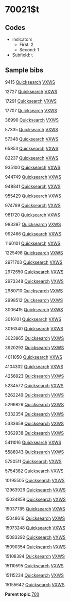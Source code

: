 # 70021$t

## Codes

-   Indicators
    -   First: 2
    -   Second: 1
-   Subfield: t

## Sample bibs

9415 [Quicksearch](https://search.library.yale.edu/catalog/9415) [VXWS](http://prodorbis.library.yale.edu:7014/vxws/GetHoldingsService?bibId=9415)

12727 [Quicksearch](https://search.library.yale.edu/catalog/12727) [VXWS](http://prodorbis.library.yale.edu:7014/vxws/GetHoldingsService?bibId=12727)

17291 [Quicksearch](https://search.library.yale.edu/catalog/17291) [VXWS](http://prodorbis.library.yale.edu:7014/vxws/GetHoldingsService?bibId=17291)

17707 [Quicksearch](https://search.library.yale.edu/catalog/17707) [VXWS](http://prodorbis.library.yale.edu:7014/vxws/GetHoldingsService?bibId=17707)

36990 [Quicksearch](https://search.library.yale.edu/catalog/36990) [VXWS](http://prodorbis.library.yale.edu:7014/vxws/GetHoldingsService?bibId=36990)

57335 [Quicksearch](https://search.library.yale.edu/catalog/57335) [VXWS](http://prodorbis.library.yale.edu:7014/vxws/GetHoldingsService?bibId=57335)

57348 [Quicksearch](https://search.library.yale.edu/catalog/57348) [VXWS](http://prodorbis.library.yale.edu:7014/vxws/GetHoldingsService?bibId=57348)

65853 [Quicksearch](https://search.library.yale.edu/catalog/65853) [VXWS](http://prodorbis.library.yale.edu:7014/vxws/GetHoldingsService?bibId=65853)

82237 [Quicksearch](https://search.library.yale.edu/catalog/82237) [VXWS](http://prodorbis.library.yale.edu:7014/vxws/GetHoldingsService?bibId=82237)

935100 [Quicksearch](https://search.library.yale.edu/catalog/935100) [VXWS](http://prodorbis.library.yale.edu:7014/vxws/GetHoldingsService?bibId=935100)

944749 [Quicksearch](https://search.library.yale.edu/catalog/944749) [VXWS](http://prodorbis.library.yale.edu:7014/vxws/GetHoldingsService?bibId=944749)

948841 [Quicksearch](https://search.library.yale.edu/catalog/948841) [VXWS](http://prodorbis.library.yale.edu:7014/vxws/GetHoldingsService?bibId=948841)

955429 [Quicksearch](https://search.library.yale.edu/catalog/955429) [VXWS](http://prodorbis.library.yale.edu:7014/vxws/GetHoldingsService?bibId=955429)

974789 [Quicksearch](https://search.library.yale.edu/catalog/974789) [VXWS](http://prodorbis.library.yale.edu:7014/vxws/GetHoldingsService?bibId=974789)

981720 [Quicksearch](https://search.library.yale.edu/catalog/981720) [VXWS](http://prodorbis.library.yale.edu:7014/vxws/GetHoldingsService?bibId=981720)

983397 [Quicksearch](https://search.library.yale.edu/catalog/983397) [VXWS](http://prodorbis.library.yale.edu:7014/vxws/GetHoldingsService?bibId=983397)

992466 [Quicksearch](https://search.library.yale.edu/catalog/992466) [VXWS](http://prodorbis.library.yale.edu:7014/vxws/GetHoldingsService?bibId=992466)

1160101 [Quicksearch](https://search.library.yale.edu/catalog/1160101) [VXWS](http://prodorbis.library.yale.edu:7014/vxws/GetHoldingsService?bibId=1160101)

1225498 [Quicksearch](https://search.library.yale.edu/catalog/1225498) [VXWS](http://prodorbis.library.yale.edu:7014/vxws/GetHoldingsService?bibId=1225498)

2971703 [Quicksearch](https://search.library.yale.edu/catalog/2971703) [VXWS](http://prodorbis.library.yale.edu:7014/vxws/GetHoldingsService?bibId=2971703)

2972650 [Quicksearch](https://search.library.yale.edu/catalog/2972650) [VXWS](http://prodorbis.library.yale.edu:7014/vxws/GetHoldingsService?bibId=2972650)

2973348 [Quicksearch](https://search.library.yale.edu/catalog/2973348) [VXWS](http://prodorbis.library.yale.edu:7014/vxws/GetHoldingsService?bibId=2973348)

2980710 [Quicksearch](https://search.library.yale.edu/catalog/2980710) [VXWS](http://prodorbis.library.yale.edu:7014/vxws/GetHoldingsService?bibId=2980710)

2998512 [Quicksearch](https://search.library.yale.edu/catalog/2998512) [VXWS](http://prodorbis.library.yale.edu:7014/vxws/GetHoldingsService?bibId=2998512)

3006415 [Quicksearch](https://search.library.yale.edu/catalog/3006415) [VXWS](http://prodorbis.library.yale.edu:7014/vxws/GetHoldingsService?bibId=3006415)

3016101 [Quicksearch](https://search.library.yale.edu/catalog/3016101) [VXWS](http://prodorbis.library.yale.edu:7014/vxws/GetHoldingsService?bibId=3016101)

3016340 [Quicksearch](https://search.library.yale.edu/catalog/3016340) [VXWS](http://prodorbis.library.yale.edu:7014/vxws/GetHoldingsService?bibId=3016340)

3023965 [Quicksearch](https://search.library.yale.edu/catalog/3023965) [VXWS](http://prodorbis.library.yale.edu:7014/vxws/GetHoldingsService?bibId=3023965)

3920292 [Quicksearch](https://search.library.yale.edu/catalog/3920292) [VXWS](http://prodorbis.library.yale.edu:7014/vxws/GetHoldingsService?bibId=3920292)

4011050 [Quicksearch](https://search.library.yale.edu/catalog/4011050) [VXWS](http://prodorbis.library.yale.edu:7014/vxws/GetHoldingsService?bibId=4011050)

4104302 [Quicksearch](https://search.library.yale.edu/catalog/4104302) [VXWS](http://prodorbis.library.yale.edu:7014/vxws/GetHoldingsService?bibId=4104302)

4256923 [Quicksearch](https://search.library.yale.edu/catalog/4256923) [VXWS](http://prodorbis.library.yale.edu:7014/vxws/GetHoldingsService?bibId=4256923)

5234572 [Quicksearch](https://search.library.yale.edu/catalog/5234572) [VXWS](http://prodorbis.library.yale.edu:7014/vxws/GetHoldingsService?bibId=5234572)

5262249 [Quicksearch](https://search.library.yale.edu/catalog/5262249) [VXWS](http://prodorbis.library.yale.edu:7014/vxws/GetHoldingsService?bibId=5262249)

5299826 [Quicksearch](https://search.library.yale.edu/catalog/5299826) [VXWS](http://prodorbis.library.yale.edu:7014/vxws/GetHoldingsService?bibId=5299826)

5332354 [Quicksearch](https://search.library.yale.edu/catalog/5332354) [VXWS](http://prodorbis.library.yale.edu:7014/vxws/GetHoldingsService?bibId=5332354)

5333659 [Quicksearch](https://search.library.yale.edu/catalog/5333659) [VXWS](http://prodorbis.library.yale.edu:7014/vxws/GetHoldingsService?bibId=5333659)

5362938 [Quicksearch](https://search.library.yale.edu/catalog/5362938) [VXWS](http://prodorbis.library.yale.edu:7014/vxws/GetHoldingsService?bibId=5362938)

5411016 [Quicksearch](https://search.library.yale.edu/catalog/5411016) [VXWS](http://prodorbis.library.yale.edu:7014/vxws/GetHoldingsService?bibId=5411016)

5586043 [Quicksearch](https://search.library.yale.edu/catalog/5586043) [VXWS](http://prodorbis.library.yale.edu:7014/vxws/GetHoldingsService?bibId=5586043)

5750511 [Quicksearch](https://search.library.yale.edu/catalog/5750511) [VXWS](http://prodorbis.library.yale.edu:7014/vxws/GetHoldingsService?bibId=5750511)

5754382 [Quicksearch](https://search.library.yale.edu/catalog/5754382) [VXWS](http://prodorbis.library.yale.edu:7014/vxws/GetHoldingsService?bibId=5754382)

10195505 [Quicksearch](https://search.library.yale.edu/catalog/10195505) [VXWS](http://prodorbis.library.yale.edu:7014/vxws/GetHoldingsService?bibId=10195505)

12963926 [Quicksearch](https://search.library.yale.edu/catalog/12963926) [VXWS](http://prodorbis.library.yale.edu:7014/vxws/GetHoldingsService?bibId=12963926)

15034858 [Quicksearch](https://search.library.yale.edu/catalog/15034858) [VXWS](http://prodorbis.library.yale.edu:7014/vxws/GetHoldingsService?bibId=15034858)

15037785 [Quicksearch](https://search.library.yale.edu/catalog/15037785) [VXWS](http://prodorbis.library.yale.edu:7014/vxws/GetHoldingsService?bibId=15037785)

15048616 [Quicksearch](https://search.library.yale.edu/catalog/15048616) [VXWS](http://prodorbis.library.yale.edu:7014/vxws/GetHoldingsService?bibId=15048616)

15073248 [Quicksearch](https://search.library.yale.edu/catalog/15073248) [VXWS](http://prodorbis.library.yale.edu:7014/vxws/GetHoldingsService?bibId=15073248)

15083292 [Quicksearch](https://search.library.yale.edu/catalog/15083292) [VXWS](http://prodorbis.library.yale.edu:7014/vxws/GetHoldingsService?bibId=15083292)

15090354 [Quicksearch](https://search.library.yale.edu/catalog/15090354) [VXWS](http://prodorbis.library.yale.edu:7014/vxws/GetHoldingsService?bibId=15090354)

15108394 [Quicksearch](https://search.library.yale.edu/catalog/15108394) [VXWS](http://prodorbis.library.yale.edu:7014/vxws/GetHoldingsService?bibId=15108394)

15110595 [Quicksearch](https://search.library.yale.edu/catalog/15110595) [VXWS](http://prodorbis.library.yale.edu:7014/vxws/GetHoldingsService?bibId=15110595)

15115234 [Quicksearch](https://search.library.yale.edu/catalog/15115234) [VXWS](http://prodorbis.library.yale.edu:7014/vxws/GetHoldingsService?bibId=15115234)

15155642 [Quicksearch](https://search.library.yale.edu/catalog/15155642) [VXWS](http://prodorbis.library.yale.edu:7014/vxws/GetHoldingsService?bibId=15155642)

**Parent topic:**[700](../../tags/700/700.md)

